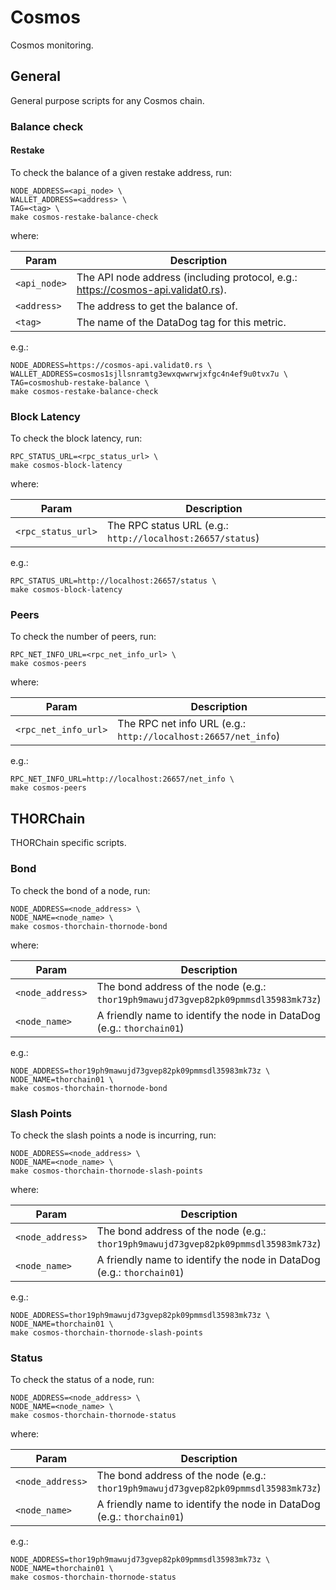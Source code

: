 # Cosmos

Cosmos monitoring.

## General

General purpose scripts for any Cosmos chain.

### Balance check

#### Restake

To check the balance of a given restake address, run:

```console
NODE_ADDRESS=<api_node> \
WALLET_ADDRESS=<address> \
TAG=<tag> \
make cosmos-restake-balance-check
```

where:

|Param|Description|
|-----|-----------|
|`<api_node>`|The API node address (including protocol, e.g.: https://cosmos-api.validat0.rs).|
|`<address>`|The address to get the balance of.|
|`<tag>`|The name of the DataDog tag for this metric.|

e.g.:

```console
NODE_ADDRESS=https://cosmos-api.validat0.rs \
WALLET_ADDRESS=cosmos1sjllsnramtg3ewxqwwrwjxfgc4n4ef9u0tvx7u \
TAG=cosmoshub-restake-balance \
make cosmos-restake-balance-check
```

### Block Latency

To check the block latency, run:

```console
RPC_STATUS_URL=<rpc_status_url> \
make cosmos-block-latency
```

where:

|Param|Description|
|-----|-----------|
|`<rpc_status_url>`|The RPC status URL (e.g.: `http://localhost:26657/status`) |

e.g.:

```console
RPC_STATUS_URL=http://localhost:26657/status \
make cosmos-block-latency
```

### Peers

To check the number of peers, run:

```console
RPC_NET_INFO_URL=<rpc_net_info_url> \
make cosmos-peers
```

where:

|Param|Description|
|-----|-----------|
|`<rpc_net_info_url>`|The RPC net info URL (e.g.: `http://localhost:26657/net_info`) |

e.g.:

```console
RPC_NET_INFO_URL=http://localhost:26657/net_info \
make cosmos-peers
```

## THORChain

THORChain specific scripts.

### Bond

To check the bond of a node, run:

```console
NODE_ADDRESS=<node_address> \
NODE_NAME=<node_name> \
make cosmos-thorchain-thornode-bond
```

where:

|Param|Description|
|-----|-----------|
|`<node_address>`|The bond address of the node (e.g.: `thor19ph9mawujd73gvep82pk09pmmsdl35983mk73z`)|
|`<node_name>`|A friendly name to identify the node in DataDog (e.g.: `thorchain01`)|

e.g.:

```console
NODE_ADDRESS=thor19ph9mawujd73gvep82pk09pmmsdl35983mk73z \
NODE_NAME=thorchain01 \
make cosmos-thorchain-thornode-bond
```

### Slash Points

To check the slash points a node is incurring, run:

```console
NODE_ADDRESS=<node_address> \
NODE_NAME=<node_name> \
make cosmos-thorchain-thornode-slash-points
```

where:

|Param|Description|
|-----|-----------|
|`<node_address>`|The bond address of the node (e.g.: `thor19ph9mawujd73gvep82pk09pmmsdl35983mk73z`)|
|`<node_name>`|A friendly name to identify the node in DataDog (e.g.: `thorchain01`)|

e.g.:

```console
NODE_ADDRESS=thor19ph9mawujd73gvep82pk09pmmsdl35983mk73z \
NODE_NAME=thorchain01 \
make cosmos-thorchain-thornode-slash-points
```

### Status

To check the status of a node, run:

```console
NODE_ADDRESS=<node_address> \
NODE_NAME=<node_name> \
make cosmos-thorchain-thornode-status
```

where:

|Param|Description|
|-----|-----------|
|`<node_address>`|The bond address of the node (e.g.: `thor19ph9mawujd73gvep82pk09pmmsdl35983mk73z`)|
|`<node_name>`|A friendly name to identify the node in DataDog (e.g.: `thorchain01`)|

e.g.:

```console
NODE_ADDRESS=thor19ph9mawujd73gvep82pk09pmmsdl35983mk73z \
NODE_NAME=thorchain01 \
make cosmos-thorchain-thornode-status
```
